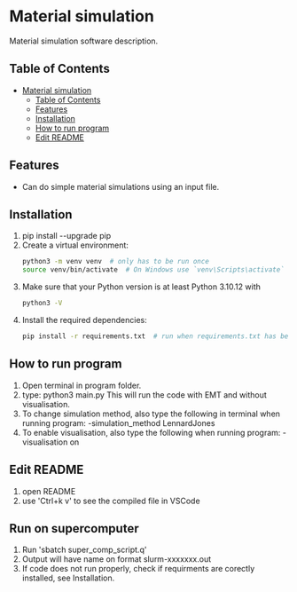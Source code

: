 # Material simulation

Material simulation software description.

## Table of Contents

- [Material simulation](#material-simulation)
  - [Table of Contents](#table-of-contents)
  - [Features](#features)
  - [Installation](#installation)
  - [How to run program](#how-to-run-program)
  - [Edit README](#edit-readme)

## Features

- Can do simple material simulations using an input file.

## Installation

1. pip install --upgrade pip
2. Create a virtual environment:
    ```bash
    python3 -m venv venv  # only has to be run once
    source venv/bin/activate  # On Windows use `venv\Scripts\activate`
3. Make sure that your Python version is at least Python 3.10.12 with
    ```bash
    python3 -V
4. Install the required dependencies:
    ```bash
    pip install -r requirements.txt  # run when requirements.txt has been updated

## How to run program

1. Open terminal in program folder.
2. type: python3 main.py
This will run the code with EMT and without visualisation.
3. To change simulation method, also type the following in terminal when running program: -simulation_method LennardJones
4. To enable visualisation, also type the following when running program: -visualisation on

## Edit README

1. open README
3. use 'Ctrl+k v' to see the compiled file in VSCode

## Run on supercomputer
1. Run 'sbatch super_comp_script.q'
2. Output will have name on format slurm-xxxxxxx.out
3. If code does not run properly, check if requirments are corectly installed, see Installation.
